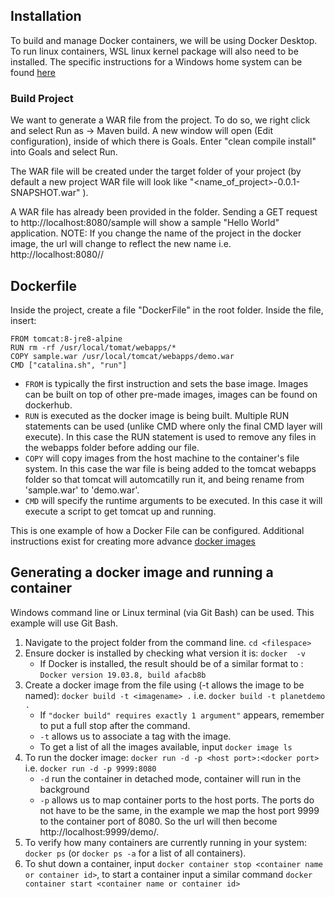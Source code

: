 

## **Installation**

To build and manage Docker containers, we will be using Docker Desktop. To run linux containers, WSL linux kernel package will also need to be installed. The specific instructions for a Windows home system can be found [here](https://docs.docker.com/docker-for-windows/install-windows-home/)

### **Build Project**

We want to generate a WAR file from the project. To do so, we right click and select Run as -> Maven build. A new window will open (Edit configuration), inside of which there is Goals. Enter "clean compile install" into Goals and select Run. 

The WAR file will be created under the target folder of your project (by default a new project WAR file will look like "<name_of_project>-0.0.1-SNAPSHOT.war" ). 

A WAR file has already been provided in the folder. Sending a GET request to http://localhost:8080/sample will show a sample "Hello World" application. NOTE: If you change the name of the project in the docker image, the url will change to reflect the new name i.e. http://localhost:8080/<war-file-name>/


## **Dockerfile**

Inside the project, create a file "DockerFile" in the root folder.
Inside the file, insert:

    FROM tomcat:8-jre8-alpine 
    RUN rm -rf /usr/local/tomat/webapps/* 
    COPY sample.war /usr/local/tomcat/webapps/demo.war
    CMD ["catalina.sh", "run"] 

- `FROM` is typically the first instruction and sets the base image. Images can be built on top of other pre-made images, images can be found on dockerhub. 
- `RUN` is executed as the docker image is being built. Multiple RUN statements can be used (unlike CMD where only the final CMD layer will execute). In this case the RUN statement is used to remove any files in the webapps folder before adding our file.
- `COPY` will copy images from the host machine to the container's file system. In this case the war file is being added to the tomcat webapps folder so that tomcat will automcatilly run it, and being rename from 'sample.war' to 'demo.war'.
- `CMD` will specify the runtime arguments to be executed. In this case it will execute a script to get tomcat up and running.

This is one example of how a Docker File can be configured. Additional instructions exist for creating more advance [docker images](https://kapeli.com/cheat_sheets/Dockerfile.docset/Contents/Resources/Documents/index)

## **Generating a docker image and running a container**

Windows command line or Linux terminal (via Git Bash) can be used. This example will use Git Bash. 

1. Navigate to the project folder from the command line. `cd <filespace>`
2. Ensure docker is installed by checking what version it is: `docker  -v`
    - If Docker is installed, the result should be of a similar format to : `Docker version 19.03.8, build afacb8b` 
3. Create a docker image from the file using (-t allows the image to be named): `docker build -t <imagename> .` i.e. `docker build -t planetdemo .`
    - If `"docker build" requires exactly 1 argument"` appears, remember to put a full stop after the command.
    - `-t` allows us to associate a tag with the image.
    - To get a list of all the images available, input `docker image ls` 
4. To run the docker image: `docker run -d -p <host port>:<docker port>` i.e. `docker run -d -p 9999:8080`
    -  `-d` run the container in detached mode, container will run in the background 
    -  `-p` allows us to map container ports to the host ports. The ports do not have to be the same, in the example we map the host port 9999 to the  container port of 8080.  So the url will then become http://localhost:9999/demo/.
5. To verify how many containers are currently running in your system: `docker ps` (or `docker ps -a` for a list of all containers).
6. To shut down a container, input `docker container stop <container name or container id>`, to start a container input a similar command `docker container start <container name or container id>`




